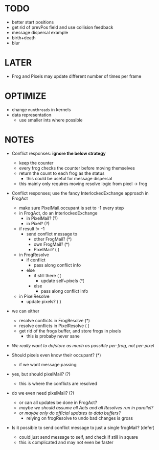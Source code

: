 



# TODO

- better start positions
- get rid of prevPos field and use collision feedback
- message dispersal example
- birth+death
- blur

# LATER

- Frog and Pixels may update different number of times per frame

# OPTIMIZE

- change `numthreads` in kernels
- data representation
    - use smaller ints where possible

# NOTES

- Conflict responses: **ignore the below strategy**
    - keep the counter
    - every frog checks the counter before moving themselves
    - return the count to each frog as the status
        - this could be useful for message dispersal
    - this mainly only requires moving resolve logic from pixel -> frog

- Conflict responses; use the fancy InterlockedExchange approach in FrogAct
    - make sure PixelMail.occupant is set to -1 every step
    - in FrogAct, do an InterlockedExchange
        - in PixelMail?     (?)
        - in Pixel?         (?)
    - if result != -1
        - send conflict message to 
            - other FrogMail?   (*)
            - own FrogMail?     (*)
            - PixelMail?        ( )
    - in FrogResolve
        - if conflict
            - pass along conflict info
        - else
            - if still there    ( )
                - update self+pixels (*)
            - else
                - pass along conflict info
    - in PixelResolve
        - update pixels? ( )
- we can either
    - resolve conflicts in FrogResolve  (*)
    - resolve conflicts in PixelResolve ( )
    - get rid of the frogs buffer, and store frogs in pixels
        - this is probaby never sane

- *We really want to do/store as much as possible per-frog, not per-pixel*
- Should pixels even know their occupant?   (*)
    - if we want message passing
- yes, but should pixelMail?                (?)
    - this is where the conflicts are resolved
- do we even need pixelMail?                (?)
    - or can all updates be done in FrogAct?
    - *maybe we should assume all Acts and all Resolves run in parallel?*
    - *or maybe only do official updates to data buffers?*
        - relying on frogResolve to undo bad changes is gross

- Is it possible to send conflict message to just a single frogMail? (defer)
    - could just send message to self, and check if still in square
    - this is complicated and may not even be faster
